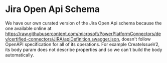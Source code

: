 # Jira Open Api Schema

We have our own curated version of the Jira Open Api schema because the one available online
at https://raw.githubusercontent.com/microsoft/PowerPlatformConnectors/dev/certified-connectors/JIRA/apiDefinition.swagger.json,
doesn't follow OpenAPI specification for all of its operations. For example CreateIssueV2, its body param does not describe properties
and so we can't build the body automatically.
